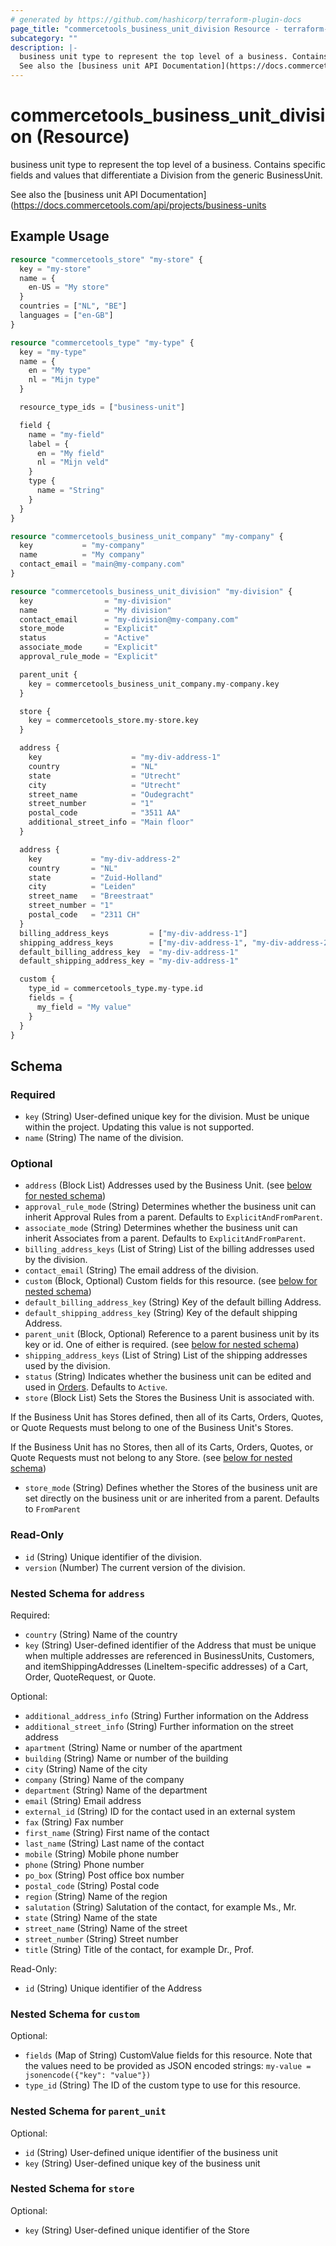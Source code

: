 ```yaml
---
# generated by https://github.com/hashicorp/terraform-plugin-docs
page_title: "commercetools_business_unit_division Resource - terraform-provider-commercetools"
subcategory: ""
description: |-
  business unit type to represent the top level of a business. Contains specific fields and values that differentiate a Division from the generic BusinessUnit.
  See also the [business unit API Documentation](https://docs.commercetools.com/api/projects/business-units
---
```


# commercetools_business_unit_division (Resource)

business unit type to represent the top level of a business. Contains specific fields and values that differentiate a Division from the generic BusinessUnit.

See also the [business unit API Documentation](https://docs.commercetools.com/api/projects/business-units

## Example Usage

```terraform
resource "commercetools_store" "my-store" {
  key = "my-store"
  name = {
    en-US = "My store"
  }
  countries = ["NL", "BE"]
  languages = ["en-GB"]
}

resource "commercetools_type" "my-type" {
  key = "my-type"
  name = {
    en = "My type"
    nl = "Mijn type"
  }

  resource_type_ids = ["business-unit"]

  field {
    name = "my-field"
    label = {
      en = "My field"
      nl = "Mijn veld"
    }
    type {
      name = "String"
    }
  }
}

resource "commercetools_business_unit_company" "my-company" {
  key           = "my-company"
  name          = "My company"
  contact_email = "main@my-company.com"
}

resource "commercetools_business_unit_division" "my-division" {
  key                = "my-division"
  name               = "My division"
  contact_email      = "my-division@my-company.com"
  store_mode         = "Explicit"
  status             = "Active"
  associate_mode     = "Explicit"
  approval_rule_mode = "Explicit"

  parent_unit {
    key = commercetools_business_unit_company.my-company.key
  }

  store {
    key = commercetools_store.my-store.key
  }

  address {
    key                    = "my-div-address-1"
    country                = "NL"
    state                  = "Utrecht"
    city                   = "Utrecht"
    street_name            = "Oudegracht"
    street_number          = "1"
    postal_code            = "3511 AA"
    additional_street_info = "Main floor"
  }

  address {
    key           = "my-div-address-2"
    country       = "NL"
    state         = "Zuid-Holland"
    city          = "Leiden"
    street_name   = "Breestraat"
    street_number = "1"
    postal_code   = "2311 CH"
  }
  billing_address_keys         = ["my-div-address-1"]
  shipping_address_keys        = ["my-div-address-1", "my-div-address-2"]
  default_billing_address_key  = "my-div-address-1"
  default_shipping_address_key = "my-div-address-1"

  custom {
    type_id = commercetools_type.my-type.id
    fields = {
      my_field = "My value"
    }
  }
}
```

<!-- schema generated by tfplugindocs -->
## Schema

### Required

- `key` (String) User-defined unique key for the division. Must be unique within the project. Updating this value is not supported.
- `name` (String) The name of the division.

### Optional

- `address` (Block List) Addresses used by the Business Unit. (see [below for nested schema](#nestedblock--address))
- `approval_rule_mode` (String) Determines whether the business unit can inherit Approval Rules from a parent. Defaults to `ExplicitAndFromParent`.
- `associate_mode` (String) Determines whether the business unit can inherit Associates from a parent. Defaults to `ExplicitAndFromParent`.
- `billing_address_keys` (List of String) List of the billing addresses used by the division.
- `contact_email` (String) The email address of the division.
- `custom` (Block, Optional) Custom fields for this resource. (see [below for nested schema](#nestedblock--custom))
- `default_billing_address_key` (String) Key of the default billing Address.
- `default_shipping_address_key` (String) Key of the default shipping Address.
- `parent_unit` (Block, Optional) Reference to a parent business unit by its key or id. One of either is required. (see [below for nested schema](#nestedblock--parent_unit))
- `shipping_address_keys` (List of String) List of the shipping addresses used by the division.
- `status` (String) Indicates whether the business unit can be edited and used in [Orders](https://docs.commercetools.com/api/projects/orders). Defaults to `Active`.
- `store` (Block List) Sets the Stores the Business Unit is associated with. 

If the Business Unit has Stores defined, then all of its Carts, Orders, Quotes, or Quote Requests must belong to one of the Business Unit's Stores.

If the Business Unit has no Stores, then all of its Carts, Orders, Quotes, or Quote Requests must not belong to any Store. (see [below for nested schema](#nestedblock--store))
- `store_mode` (String) Defines whether the Stores of the business unit are set directly on the business unit or are inherited from a parent. Defaults to `FromParent`

### Read-Only

- `id` (String) Unique identifier of the division.
- `version` (Number) The current version of the division.

<a id="nestedblock--address"></a>
### Nested Schema for `address`

Required:

- `country` (String) Name of the country
- `key` (String) User-defined identifier of the Address that must be unique when multiple addresses are referenced in BusinessUnits, Customers, and itemShippingAddresses (LineItem-specific addresses) of a Cart, Order, QuoteRequest, or Quote.

Optional:

- `additional_address_info` (String) Further information on the Address
- `additional_street_info` (String) Further information on the street address
- `apartment` (String) Name or number of the apartment
- `building` (String) Name or number of the building
- `city` (String) Name of the city
- `company` (String) Name of the company
- `department` (String) Name of the department
- `email` (String) Email address
- `external_id` (String) ID for the contact used in an external system
- `fax` (String) Fax number
- `first_name` (String) First name of the contact
- `last_name` (String) Last name of the contact
- `mobile` (String) Mobile phone number
- `phone` (String) Phone number
- `po_box` (String) Post office box number
- `postal_code` (String) Postal code
- `region` (String) Name of the region
- `salutation` (String) Salutation of the contact, for example Ms., Mr.
- `state` (String) Name of the state
- `street_name` (String) Name of the street
- `street_number` (String) Street number
- `title` (String) Title of the contact, for example Dr., Prof.

Read-Only:

- `id` (String) Unique identifier of the Address


<a id="nestedblock--custom"></a>
### Nested Schema for `custom`

Optional:

- `fields` (Map of String) CustomValue fields for this resource. Note that the values need to be provided as JSON encoded strings: `my-value = jsonencode({"key": "value"})`
- `type_id` (String) The ID of the custom type to use for this resource.


<a id="nestedblock--parent_unit"></a>
### Nested Schema for `parent_unit`

Optional:

- `id` (String) User-defined unique identifier of the business unit
- `key` (String) User-defined unique key of the business unit


<a id="nestedblock--store"></a>
### Nested Schema for `store`

Optional:

- `key` (String) User-defined unique identifier of the Store
